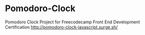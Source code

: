 # Pomodoro-Clock
Pomodoro Clock Project for Freecodecamp Front End Development Certification
http://pomodoro-clock-javascript.surge.sh/

